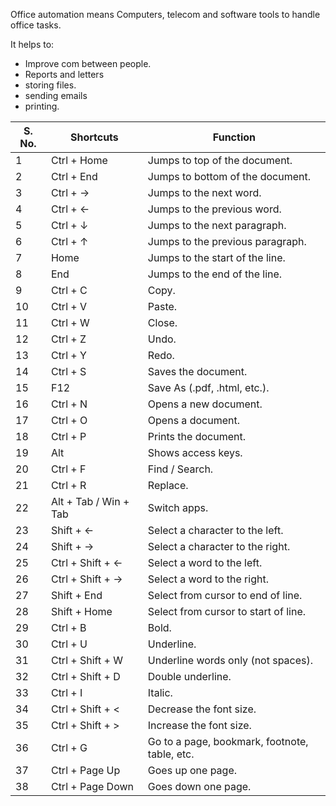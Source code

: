 
Office automation means Computers, telecom and software tools to handle office tasks. 

It helps to:
- Improve com between people.
- Reports and letters 
- storing files.
- sending emails
- printing.

| S. No. | Shortcuts              | Function                                          |
|--------|-------------------------|--------------------------------------------------|
| 1      | Ctrl + Home            | Jumps to top of the document.                     |
| 2      | Ctrl + End             | Jumps to bottom of the document.                  |
| 3      | Ctrl + →               | Jumps to the next word.                           |
| 4      | Ctrl + ←               | Jumps to the previous word.                       |
| 5      | Ctrl + ↓               | Jumps to the next paragraph.                      |
| 6      | Ctrl + ↑               | Jumps to the previous paragraph.                  |
| 7      | Home                   | Jumps to the start of the line.                   |
| 8      | End                    | Jumps to the end of the line.                     |
| 9      | Ctrl + C               | Copy.                                             |
| 10     | Ctrl + V               | Paste.                                            |
| 11     | Ctrl + W               | Close.                                            |
| 12     | Ctrl + Z               | Undo.                                             |
| 13     | Ctrl + Y               | Redo.                                             |
| 14     | Ctrl + S               | Saves the document.                               |
| 15     | F12                    | Save As (.pdf, .html, etc.).                      |
| 16     | Ctrl + N               | Opens a new document.                             |
| 17     | Ctrl + O               | Opens a document.                                 |
| 18     | Ctrl + P               | Prints the document.                              |
| 19     | Alt                    | Shows access keys.                                |
| 20     | Ctrl + F               | Find / Search.                                    |
| 21     | Ctrl + R               | Replace.                                          |
| 22     | Alt + Tab / Win + Tab  | Switch apps.                                      |
| 23     | Shift + ←              | Select a character to the left.                   |
| 24     | Shift + →              | Select a character to the right.                  |
| 25     | Ctrl + Shift + ←       | Select a word to the left.                        |
| 26     | Ctrl + Shift + →       | Select a word to the right.                       |
| 27     | Shift + End            | Select from cursor to end of line.                |
| 28     | Shift + Home           | Select from cursor to start of line.              |
| 29     | Ctrl + B               | Bold.                                             |
| 30     | Ctrl + U               | Underline.                                        |
| 31     | Ctrl + Shift + W       | Underline words only (not spaces).                |
| 32     | Ctrl + Shift + D       | Double underline.                                 |
| 33     | Ctrl + I               | Italic.                                           |
| 34     | Ctrl + Shift + <       | Decrease the font size.                           |
| 35     | Ctrl + Shift + >       | Increase the font size.                           |
| 36     | Ctrl + G               | Go to a page, bookmark, footnote, table, etc.     |
| 37     | Ctrl + Page Up         | Goes up one page.                                 |
| 38     | Ctrl + Page Down       | Goes down one page.                               |
